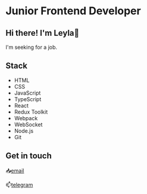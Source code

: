 
# Junior Frontend Developer

## Hi there! I'm Leyla🪷

I'm seeking for a job.

## Stack
- HTML
- CSS
- JavaScript
- TypeScript
- React
- Redux Toolkit
- Webpack
- WebSocket
- Node.js
- Git

## Get in touch
📥[email](lejla.eyvazova@gmail.com)

📫[telegram](https://t.me/laylaeyvazova)

